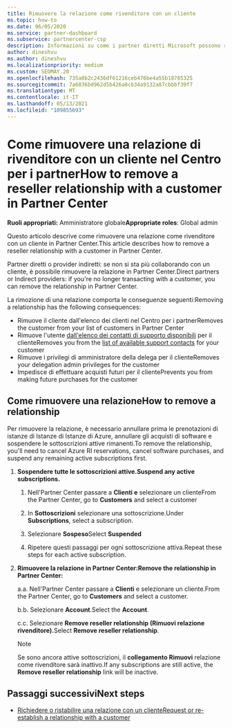 ```yaml
---
title: Rimuovere la relazione come rivenditore con un cliente
ms.topic: how-to
ms.date: 06/05/2020
ms.service: partner-dashboard
ms.subservice: partnercenter-csp
description: Informazioni su come i partner diretti Microsoft possono rimuovere i clienti dall'elenco, rimuovere i privilegi di amministratore con delega e interrompere il supporto o l'acquisto per un cliente.
author: dineshvu
ms.author: dineshvu
ms.localizationpriority: medium
ms.custom: SEOMAY.20
ms.openlocfilehash: 735a8b2c2436df61216ceb476be4a55b18785325
ms.sourcegitcommit: 7a6836bd962d5b426a8cb34a9132a87cbbbf39f7
ms.translationtype: MT
ms.contentlocale: it-IT
ms.lasthandoff: 05/13/2021
ms.locfileid: "109855693"
---
```

# <a name="how-to-remove-a-reseller-relationship-with-a-customer-in-partner-center"></a><span data-ttu-id="9f790-103">Come rimuovere una relazione di rivenditore con un cliente nel Centro per i partner</span><span class="sxs-lookup"><span data-stu-id="9f790-103">How to remove a reseller relationship with a customer in Partner Center</span></span>

<span data-ttu-id="9f790-104">**Ruoli appropriati:** Amministratore globale</span><span class="sxs-lookup"><span data-stu-id="9f790-104">**Appropriate roles**: Global admin</span></span>

<span data-ttu-id="9f790-105">Questo articolo descrive come rimuovere una relazione come rivenditore con un cliente in Partner Center.</span><span class="sxs-lookup"><span data-stu-id="9f790-105">This article describes how to remove a reseller relationship with a customer in Partner Center.</span></span>

<span data-ttu-id="9f790-106">Partner diretti o provider indiretti: se non si sta più collaborando con un cliente, è possibile rimuovere la relazione in Partner Center.</span><span class="sxs-lookup"><span data-stu-id="9f790-106">Direct partners or Indirect providers: if you're no longer transacting with a customer, you can remove the relationship in Partner Center.</span></span>

<span data-ttu-id="9f790-107">La rimozione di una relazione comporta le conseguenze seguenti:</span><span class="sxs-lookup"><span data-stu-id="9f790-107">Removing a relationship has the following consequences:</span></span>

- <span data-ttu-id="9f790-108">Rimuove il cliente dall'elenco dei clienti nel Centro per i partner</span><span class="sxs-lookup"><span data-stu-id="9f790-108">Removes the customer from your list of customers in Partner Center</span></span>
- <span data-ttu-id="9f790-109">Rimuove l'utente [dall'elenco dei contatti di supporto disponibili](assign-support-contacts.md) per il cliente</span><span class="sxs-lookup"><span data-stu-id="9f790-109">Removes you from the [list of available support contacts](assign-support-contacts.md) for your customer</span></span>
- <span data-ttu-id="9f790-110">Rimuove i privilegi di amministratore della delega per il cliente</span><span class="sxs-lookup"><span data-stu-id="9f790-110">Removes your delegation admin privileges for the customer</span></span>
- <span data-ttu-id="9f790-111">Impedisce di effettuare acquisti futuri per il cliente</span><span class="sxs-lookup"><span data-stu-id="9f790-111">Prevents you from making future purchases for the customer</span></span>

## <a name="how-to-remove-a-relationship"></a><span data-ttu-id="9f790-112">Come rimuovere una relazione</span><span class="sxs-lookup"><span data-stu-id="9f790-112">How to remove a relationship</span></span>

<span data-ttu-id="9f790-113">Per rimuovere la relazione, è necessario annullare prima le prenotazioni di istanze di Istanze di Istanze di Azure, annullare gli acquisti di software e sospendere le sottoscrizioni attive rimanenti.</span><span class="sxs-lookup"><span data-stu-id="9f790-113">To remove the relationship, you'll need to cancel Azure RI reservations, cancel software purchases, and suspend any remaining active subscriptions first.</span></span>

1. <span data-ttu-id="9f790-114">**Sospendere tutte le sottoscrizioni attive.**</span><span class="sxs-lookup"><span data-stu-id="9f790-114">**Suspend any active subscriptions.**</span></span>

   1. <span data-ttu-id="9f790-115">Nell'Partner Center passare a **Clienti e** selezionare un cliente</span><span class="sxs-lookup"><span data-stu-id="9f790-115">From the Partner Center, go to **Customers** and select a customer</span></span>

   2. <span data-ttu-id="9f790-116">In **Sottoscrizioni** selezionare una sottoscrizione.</span><span class="sxs-lookup"><span data-stu-id="9f790-116">Under **Subscriptions**, select a subscription.</span></span>

   3. <span data-ttu-id="9f790-117">Selezionare **Sospeso**</span><span class="sxs-lookup"><span data-stu-id="9f790-117">Select **Suspended**</span></span>

   4. <span data-ttu-id="9f790-118">Ripetere questi passaggi per ogni sottoscrizione attiva.</span><span class="sxs-lookup"><span data-stu-id="9f790-118">Repeat these steps for each active subscription.</span></span>

2. <span data-ttu-id="9f790-119">**Rimuovere la relazione in Partner Center:**</span><span class="sxs-lookup"><span data-stu-id="9f790-119">**Remove the relationship in Partner Center:**</span></span>

   <span data-ttu-id="9f790-120">a.</span><span class="sxs-lookup"><span data-stu-id="9f790-120">a.</span></span> <span data-ttu-id="9f790-121">Nell'Partner Center passare a **Clienti** e selezionare un cliente.</span><span class="sxs-lookup"><span data-stu-id="9f790-121">From the Partner Center, go to **Customers** and select a customer.</span></span>

   <span data-ttu-id="9f790-122">b.</span><span class="sxs-lookup"><span data-stu-id="9f790-122">b.</span></span> <span data-ttu-id="9f790-123">Selezionare **Account**.</span><span class="sxs-lookup"><span data-stu-id="9f790-123">Select the **Account**.</span></span>

   <span data-ttu-id="9f790-124">c.</span><span class="sxs-lookup"><span data-stu-id="9f790-124">c.</span></span> <span data-ttu-id="9f790-125">Selezionare **Remove reseller relationship (Rimuovi relazione rivenditore).**</span><span class="sxs-lookup"><span data-stu-id="9f790-125">Select **Remove reseller relationship**.</span></span>

   > [!NOTE]
   > <span data-ttu-id="9f790-126">Se sono ancora attive sottoscrizioni, il **collegamento Rimuovi** relazione come rivenditore sarà inattivo.</span><span class="sxs-lookup"><span data-stu-id="9f790-126">If any subscriptions are still active, the **Remove reseller relationship** link will be inactive.</span></span>

## <a name="next-steps"></a><span data-ttu-id="9f790-127">Passaggi successivi</span><span class="sxs-lookup"><span data-stu-id="9f790-127">Next steps</span></span>

- [<span data-ttu-id="9f790-128">Richiedere o ristabilire una relazione con un cliente</span><span class="sxs-lookup"><span data-stu-id="9f790-128">Request or re-establish a relationship with a customer</span></span>](request-a-relationship-with-a-customer.md)
